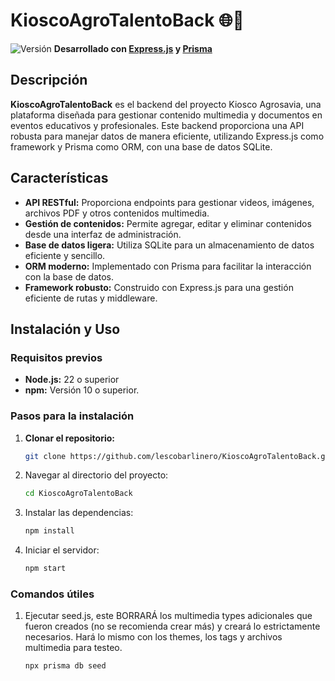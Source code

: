 # KioscoAgroTalentoBack 🌐🚀

![Versión](https://img.shields.io/badge/Versión-1.0-brightgreen)
**Desarrollado con [Express.js](https://expressjs.com/) y [Prisma](https://www.prisma.io/)**

## Descripción

**KioscoAgroTalentoBack** es el backend del proyecto Kiosco Agrosavia, una plataforma diseñada para gestionar contenido multimedia y documentos en eventos educativos y profesionales. Este backend proporciona una API robusta para manejar datos de manera eficiente, utilizando Express.js como framework y Prisma como ORM, con una base de datos SQLite.


## Características

- **API RESTful:** Proporciona endpoints para gestionar videos, imágenes, archivos PDF y otros contenidos multimedia.
- **Gestión de contenidos:** Permite agregar, editar y eliminar contenidos desde una interfaz de administración.
- **Base de datos ligera:** Utiliza SQLite para un almacenamiento de datos eficiente y sencillo.
- **ORM moderno:** Implementado con Prisma para facilitar la interacción con la base de datos.
- **Framework robusto:** Construido con Express.js para una gestión eficiente de rutas y middleware.


## Instalación y Uso

### Requisitos previos

- **Node.js:** 22 o superior
- **npm:** Versión 10 o superior.

### Pasos para la instalación

1. **Clonar el repositorio:**
   ```bash
   git clone https://github.com/lescobarlinero/KioscoAgroTalentoBack.git
   ```
2. Navegar al directorio del proyecto:
   ```bash
   cd KioscoAgroTalentoBack
   ```
3. Instalar las dependencias:
   ```bash
   npm install
   ```
4. Iniciar el servidor:
   ```bash
   npm start
   ```

### Comandos útiles
1. Ejecutar seed.js, este BORRARÁ los multimedia types adicionales que fueron creados (no se recomienda crear más) y creará lo estrictamente necesarios. Hará lo mismo con los themes, los tags y archivos multimedia para testeo.
   ```bash
   npx prisma db seed
   ```




   
